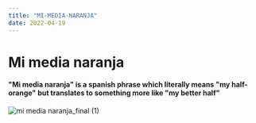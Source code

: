 ```yaml
---
title: "MI-MEDIA-NARANJA"
date: 2022-04-19
---
```


# Mi media naranja

#### "Mi media naranja" is a spanish phrase which literally means "my half-orange" but translates to something more like "my better half"

![mi media naranja_final (1)](https://user-images.githubusercontent.com/103902966/164030109-ca3260dd-2c10-4ef7-b90e-1946b3bb316a.jpg)
